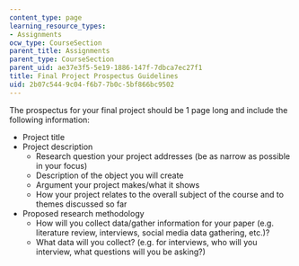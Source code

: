 ```yaml
---
content_type: page
learning_resource_types:
- Assignments
ocw_type: CourseSection
parent_title: Assignments
parent_type: CourseSection
parent_uid: ae37e3f5-5e19-1886-147f-7dbca7ec27f1
title: Final Project Prospectus Guidelines
uid: 2b07c544-9c04-f6b7-7b0c-5bf866bc9502
---
```


The prospectus for your final project should be 1 page long and include the following information:

*   Project title
*   Project description  
    *   Research question your project addresses (be as narrow as possible in your focus)
    *   Description of the object you will create
    *   Argument your project makes/what it shows
    *   How your project relates to the overall subject of the course and to themes discussed so far
*   Proposed research methodology
    *   How will you collect data/gather information for your paper (e.g. literature review, interviews, social media data gathering, etc.)?
    *   What data will you collect? (e.g. for interviews, who will you interview, what questions will you be asking?)